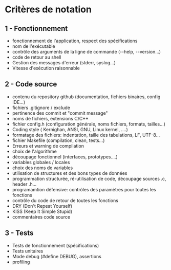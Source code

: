 # Critères de notation

## 1 - Fonctionnement
- fonctionnement de l'application, respect des spécifications
- nom de l'exécutable
- contrôle des arguments de la ligne de commande (--help, --version...)
- code de retour au shell
- Gestion des messages d'erreur (stderr, syslog...)
- Vitesse d'exécution raisonnable

## 2 - Code source
- contenu du repository github (documentation, fichiers binaires, config IDE...)
- fichiers .gitignore / exclude
- pertinence des commit et "commit message"
- noms de fichiers, extensions C/C++
- fichier config.h (configuration générale, noms fichiers, formats, tailles...)
- Coding style ( Kernighan, ANSI, GNU, Linux kernel, ....)
- formatage des fichiers: indentation, taille des tabulations, LF, UTF-8...
- fichier Makefile (compilation, clean, tests...)
- Erreurs et warning de compilation
- choix de l'algorithme
- découpage fonctionnel (interfaces, prototypes....)
- variables globales / locales
- choix des noms de variables
- utilisation de structures et des bons types de données
- programmation structurée, ré-utilisation de code, découpage sources .c, header .h...
- programamtion défensive: contrôles des paramètres pour toutes les fonctions
- contrôle du code de retour de toutes les fonctions
- DRY (Don't Repeat Yourself)
- KISS (Keep It Simple Stupid)
- commentaires code source

## 3 - Tests
- Tests de fonctionnement (spécifications)
- Tests unitaires
- Mode debug (#define DEBUG), assertions 
- profiling 
